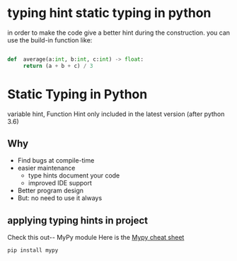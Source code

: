 # typing hint static typing in python

in order to make the code give a better hint during the construction. you can use the build-in function like:

```python

def  average(a:int, b:int, c:int) -> float:
     return (a + b + c) / 3
```
# Static Typing in Python

variable hint, Function Hint only included in the latest version (after python 3.6)

## Why

* Find bugs at compile-time
* easier maintenance
  * type hints document your code
  * improved IDE support
* Better program design
* But: no need to use it always

## applying typing hints in project

Check this out-- MyPy module
Here is the [Mypy cheat sheet](https://mypy.readthedocs.io/en/latest/cheat_sheet_py3.html)

```bash
pip install mypy
```
